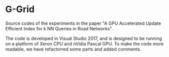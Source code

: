 # G-Grid

Source codes of the experiments in the paper "A GPU Accelerated Update Efficient Index for k NN Queries in Road Networks". 

The code is developed in Visual Studio 2017, and is designed to be running on a platform of Xeron CPU and nVidia Pascal GPU. To make the code more readable, we have refactorred some parts and added comments.

